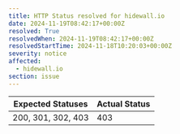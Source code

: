 ```yaml
---
title: HTTP Status resolved for hidewall.io
date: 2024-11-19T08:42:17+00:00Z
resolved: True
resolvedWhen: 2024-11-19T08:42:17+00:00Z
resolvedStartTime: 2024-11-18T10:20:03+00:00Z
severity: notice
affected:
  - hidewall.io
section: issue
---
```


| Expected Statuses | Actual Status  |
|-------------------|----------------|
| 200, 301, 302, 403 | 403 |
